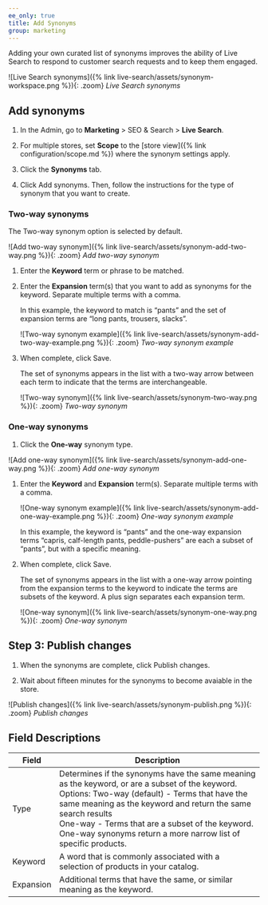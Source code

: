 ```yaml
---
ee_only: true
title: Add Synonyms
group: marketing
---
```


Adding your own curated list of synonyms improves the ability of Live Search to respond to customer search requests and to keep them engaged.

![Live Search synonyms]({% link live-search/assets/synonym-workspace.png %}){: .zoom}
_Live Search synonyms_

## Add synonyms

1. In the Admin, go to **Marketing** > SEO & Search > **Live Search**.

1. For multiple stores, set **Scope** to the [store view]({% link configuration/scope.md %}) where the synonym settings apply.

1. Click the **Synonyms** tab.

1. Click <span class="btn">Add synonyms</span>. Then, follow the instructions for the type of synonym that you want to create.

### Two-way synonyms

The Two-way synonym option is selected by default.

![Add two-way synonym]({% link live-search/assets/synonym-add-two-way.png %}){: .zoom}
_Add two-way synonym_

1. Enter the **Keyword** term or phrase to be matched.

1. Enter the **Expansion** term(s) that you want to add as synonyms for the keyword. Separate multiple terms with a comma.

   In this example, the keyword to match is “pants” and the set of expansion terms are “long pants, trousers, slacks”.

   ![Two-way synonym example]({% link live-search/assets/synonym-add-two-way-example.png %}){: .zoom}
   _Two-way synonym example_

1. When complete, click <span class="btn">Save</span>.

   The set of synonyms appears in the list with a two-way arrow between each term to indicate that the terms are interchangeable.

   ![Two-way synonym]({% link live-search/assets/synonym-two-way.png %}){: .zoom}
   _Two-way synonym_

### One-way synonyms

1. Click the **One-way** synonym type.

  ![Add one-way synonym]({% link live-search/assets/synonym-add-one-way.png %}){: .zoom}
  _Add one-way synonym_

1. Enter the **Keyword** and **Expansion** term(s). Separate multiple terms with a comma.

   ![One-way synonym example]({% link live-search/assets/synonym-add-one-way-example.png %}){: .zoom}
   _One-way synonym example_

   In this example, the keyword is “pants” and the one-way expansion terms “capris, calf-length pants, peddle-pushers” are each a subset of “pants”, but with a specific meaning.

1. When complete, click <span class="btn">Save</span>.

   The set of synonyms appears in the list with a one-way arrow pointing from the expansion terms to the keyword to indicate the terms are subsets of the keyword. A plus sign separates each expansion term.

   ![One-way synonym]({% link live-search/assets/synonym-one-way.png %}){: .zoom}
   _One-way synonym_

## Step 3: Publish changes

1. When the synonyms are complete, click <span class="btn">Publish changes</span>.

1. Wait about fifteen minutes for the synonyms to become avaiable in the store.

  ![Publish changes]({% link live-search/assets/synonym-publish.png %}){: .zoom}
  _Publish changes_
## Field Descriptions

|Field |Description |
|--- |--- |
|Type |Determines if the synonyms have the same meaning as the keyword, or are a subset of the keyword. Options: Two-way (default) - Terms that have the same meaning as the keyword and return the same search results<br />One-way - Terms that are a subset of the keyword. One-way synonyms return a more narrow list of specific products. |
|Keyword |A word that is commonly associated with a selection of products in your catalog. |
|Expansion |Additional terms that have the same, or similar meaning as the keyword. |
